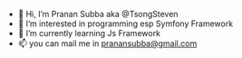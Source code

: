 - 👋 Hi, I’m Pranan Subba aka @TsongSteven
- 👀 I’m interested in programming esp Symfony Framework
- 🌱 I’m currently learning Js Framework
- 📫 you can mail me in pranansubba@gmail.com

<!---
TsongSteven/TsongSteven is a ✨ special ✨ repository because its `README.md` (this file) appears on your GitHub profile.
You can click the Preview link to take a look at your changes.
--->

